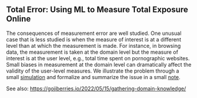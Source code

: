 ## Total Error: Using ML to Measure Total Exposure Online

The consequences of measurement error are well studied. One unusual case that is less studied is when the measure of interest is at a different level than at which the measurement is made. For instance, in browsing data, the measurement is taken at the domain level but the measure of interest is at the user level, e.g., total time spent on pornographic websites. Small biases in measurement at the domain level can dramatically affect the validity of the user-level measures. We illustrate the problem through a small [simulation](sim_total_error.md) and formalize and summarize the issue in a small [note](total_error.pdf).

See also: https://gojiberries.io/2022/05/15/gathering-domain-knowledge/

